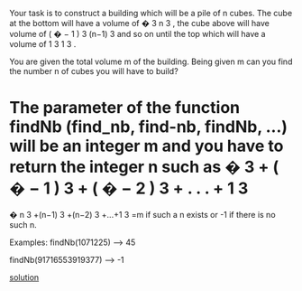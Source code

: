 Your task is to construct a building which will be a pile of n cubes. The cube at the bottom will have a volume of 
�
3
n 
3
 , the cube above will have volume of 
(
�
−
1
)
3
(n−1) 
3
  and so on until the top which will have a volume of 
1
3
1 
3
 .

You are given the total volume m of the building. Being given m can you find the number n of cubes you will have to build?

The parameter of the function findNb (find_nb, find-nb, findNb, ...) will be an integer m and you have to return the integer n such as 
�
3
+
(
�
−
1
)
3
+
(
�
−
2
)
3
+
.
.
.
+
1
3
=
�
n 
3
 +(n−1) 
3
 +(n−2) 
3
 +...+1 
3
 =m if such a n exists or -1 if there is no such n.

Examples:
findNb(1071225) --> 45

findNb(91716553919377) --> -1

[solution](cubes.js)
